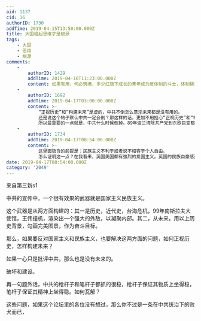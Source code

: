 ```yaml
---
aid: 1137
cid: 16
authorID: 1730
addTime: 2019-04-15T13:50:00.000Z
title: 大国崛起思维才是根源
tags:
    - 大国
    - 思维
    - 根源
comments:
    -
        authorID: 1429
        addTime: 2019-04-16T11:23:00.000Z
        content: 如果有用，何必筑墙，多少红旗下成长的青年成为反体制的斗士，体制横蛮腐朽的事实足以教育所有有头脑的人
    -
        authorID: 1692
        addTime: 2019-04-17T03:00:00.000Z
        content: >-
            “正视历史”和“构建未来”是虚的，中共不倒怎么意淫未来都是没有用的。
            还是说这个帖子默认中共一定会倒？那这样的话，更加不用担心“正视历史”和“构建未来”这个事情了，49年到未来中共倒掉的历史可以拍十几个奥斯卡级别的影片了。只要能保证言论自由，“正视历史”和“构建未来”都不是个事儿。
            所以最重要的一点就是，中共什么时候倒掉。89年波兰清除共产党到东欧巨变都是经济不好的情况下才发生的，这样看来国内要发生巨变还要等很久————但是历史谁也说不准，说不定明天就变化了。
    -
        authorID: 1734
        addTime: 2019-04-17T08:54:00.000Z
        content: >-
            这里面隐含的前提是：民族主义不利于或者说不相容于个人自由。
            怎么证明这一点？在我看来，英国美国都有强烈的爱国主义。英国的民族自豪感建构早从莎士比亚历史剧就开始了。这并不妨碍英国从君主专制国逐渐演变成今天的自由民主国家。
date: 2019-04-17T08:54:00.000Z
category: '2049'
---
```


来自第三新s1

中共的宣传中，一个很有效果的武器就是国家主义民族主义。

这个武器是从两方面构建的：其一是历史，近代史，台海危机，99年南斯拉夫大使馆，王伟撞机，渲染出一个强大的外敌，以凝聚内部。其二，从未来，用以上历史背景，勾画完美图景，作为奋斗目标。

那么，如果要反对国家主义和民族主义，也要解决这两方面的问题，如何正视历史，怎样构建未来？

如果一心只是批评中共，那么也是没有未来的。

破坏和建设。

再一句题外话，中共的枪杆子和笔杆子都抓的很稳，枪杆子保证其物质上坐得稳，笔杆子保证其精神上坐得稳。如何瓦解？

这些问题，如果这个论坛里的各位没有想过，那么你不过是一条在中共统治下的败犬而已，
